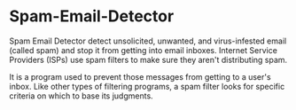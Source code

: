# Spam-Email-Detector

Spam Email Detector detect unsolicited, unwanted, and virus-infested email (called spam) and stop it from getting into email inboxes. Internet Service Providers (ISPs) use spam filters to make sure they aren't distributing spam.

It is a program used to prevent those messages from getting to a user's inbox. Like other types of filtering programs, a spam filter looks for specific criteria on which to base its judgments.

<!-- 
ahfdksajkhfkdsafhdsafdsafhjsa adshfkdshfkashdkf ahfdksajkhfkdsafhdsafdsafhjsa adshfkdshfkashdkfahfdksajkhfkdsafhdsafdsafhjsa adshfkdshfkashdkfahfdksajkhfkdsafhdsafdsafhjsa adshfkdshfkashdkfahfdksajkhfkdsafhdsafdsafhjsa adshfkdshfkashdkfahfdksajkhfkdsafhdsafdsafhjsa adshfkdshfkashdkfahfdksajkhfkdsafhdsafdsafhjsa
-->

